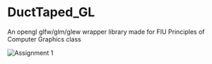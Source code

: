 # DuctTaped_GL
An opengl glfw/glm/glew wrapper library made for FIU Principles of Computer Graphics class


![Assignment 1](https://github.com/Ed94/Ducktaped_GL/raw/master/_rm/2020-02-21_16-09-44.gif)
